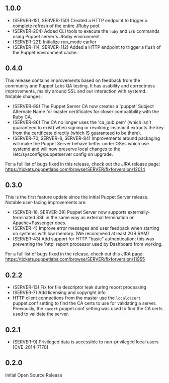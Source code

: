 ## 1.0.0

 * (SERVER-151, SERVER-150) Created a HTTP endpoint to trigger a complete
   refresh of the entire JRuby pool.
 * (SERVER-204) Added CLI tools to execute the `ruby` and `irb` commands using
   Puppet server's JRuby environment.
 * (SERVER-221) Initialize run_mode earlier
 * (SERVER-114, SERVER-112) Added a HTTP endpoint to trigger a flush of the 
   Puppet environment cache.

## 0.4.0
This release contains improvements based on feedback from the community and
Puppet Labs QA testing. It has usability and correctness improvements, mainly
around SSL and our interaction with systemd. Notable changes:

  * (SERVER-89) The Puppet Server CA now creates a 'puppet' Subject Alternate 
    Name for master certificates for closer compatibility with the Ruby CA.
  * (SERVER-86) The CA no longer uses the 'ca_pub.pem' (which isn't guaranteed
    to exist) when signing or revoking; instead it extracts the key from the 
    certificate directly (which IS guaranteed to be there).
  * (SERVER-70, SERVER-8, SERVER-84) Improvements around packaging will make 
    the Puppet Server behave better under OSes which use systemd and will now 
    preserve local changes to the /etc/sysconfig/puppetserver config on 
    upgrade.

For a full list of bugs fixed in this release, check out the JIRA release page:
https://tickets.puppetlabs.com/browse/SERVER/fixforversion/12014

## 0.3.0
This is the first feature update since the initial Puppet Server release.
Notable user-facing improvements are:

 * (SERVER-18, SERVER-39) Puppet Server now supports externally-terminated SSL 
   in the same way as external termination on Apache+Passenger does.
 * (SERVER-4) Improve error messages and user feedback when starting on systems
   with low memory. (We recommend at least 2GB RAM)
 * (SERVER-43) Add support for HTTP "basic" authentication; this was preventing 
   the 'http' report processor used by Dashboard from working.

For a full list of bugs fixed in the release, check out this JIRA page: 
https://tickets.puppetlabs.com/browse/SERVER/fixforversion/11955

## 0.2.2
 * (SERVER-13) Fix for file descriptor leak during report processing
 * (SERVER-7) Add licensing and copyright info
 * HTTP client connections from the master use the `localcacert` puppet.conf
   setting to find the CA certs to use for validating a server.  Previously, the
   `cacert` puppet.conf setting was used to find the CA certs used to validate
   the server.
 
## 0.2.1
 * (SERVER-9) Privileged data is accessible to non-privileged local users [CVE-2014-7170]

## 0.2.0
 Initial Open Source Release
